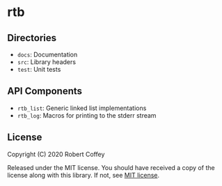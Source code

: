 # rtb

## Directories

- `docs`: Documentation
- `src`: Library headers
- `test`: Unit tests

## API Components

- `rtb_list`: Generic linked list implementations
- `rtb_log`: Macros for printing to the stderr stream

## License

Copyright (C) 2020 Robert Coffey

Released under the MIT license. You should have received a copy of the license
along with this library. If not, see [MIT license](https://opensource.org/licenses/MIT).
